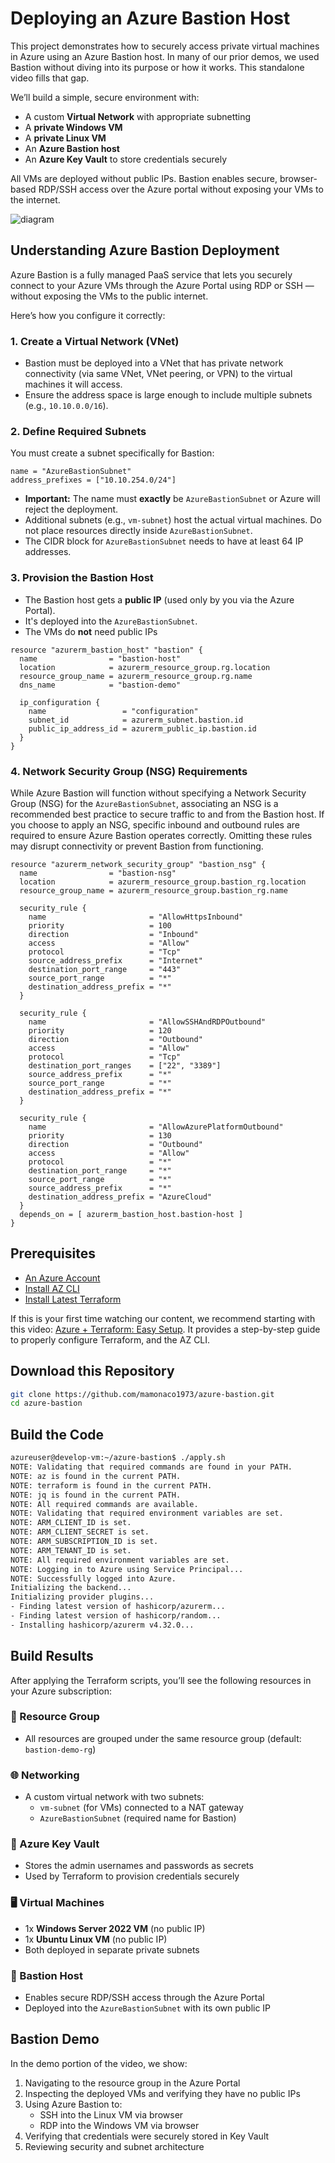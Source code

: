 # Deploying an Azure Bastion Host

This project demonstrates how to securely access private virtual machines in Azure using an Azure Bastion host. In many of our prior demos, we used Bastion without diving into its purpose or how it works. This standalone video fills that gap.

We’ll build a simple, secure environment with:

- A custom **Virtual Network** with appropriate subnetting
- A **private Windows VM**
- A **private Linux VM**
- An **Azure Bastion host**
- An **Azure Key Vault** to store credentials securely

All VMs are deployed without public IPs. Bastion enables secure, browser-based RDP/SSH access over the Azure portal without exposing your VMs to the internet.

 ![diagram](azure-bastion.png)
 
## Understanding Azure Bastion Deployment

Azure Bastion is a fully managed PaaS service that lets you securely connect to your Azure VMs through the Azure Portal using RDP or SSH — without exposing the VMs to the public internet.

Here’s how you configure it correctly:

### 1. **Create a Virtual Network (VNet)**
- Bastion must be deployed into a VNet that has private network connectivity (via same VNet, VNet peering, or VPN) to the virtual machines it will access.
- Ensure the address space is large enough to include multiple subnets (e.g., `10.10.0.0/16`).

### 2. **Define Required Subnets**
You must create a subnet specifically for Bastion:

```hcl
name = "AzureBastionSubnet"
address_prefixes = ["10.10.254.0/24"]
```

- **Important:** The name must **exactly** be `AzureBastionSubnet` or Azure will reject the deployment.
- Additional subnets (e.g., `vm-subnet`) host the actual virtual machines. Do not place resources directly inside `AzureBastionSubnet`.
- The CIDR block for `AzureBastionSubnet` needs to have at least 64 IP addresses.

### 3. **Provision the Bastion Host**
- The Bastion host gets a **public IP** (used only by you via the Azure Portal).
- It's deployed into the `AzureBastionSubnet`.
- The VMs do **not** need public IPs

```hcl
resource "azurerm_bastion_host" "bastion" {
  name                = "bastion-host"
  location            = azurerm_resource_group.rg.location
  resource_group_name = azurerm_resource_group.rg.name
  dns_name            = "bastion-demo"

  ip_configuration {
    name                 = "configuration"
    subnet_id            = azurerm_subnet.bastion.id
    public_ip_address_id = azurerm_public_ip.bastion.id
  }
}
```

### 4. **Network Security Group (NSG) Requirements**
While Azure Bastion will function without specifying a Network Security Group (NSG) for the `AzureBastionSubnet`, associating an NSG is a recommended best practice to secure traffic to and from the Bastion host. If you choose to apply an NSG, specific inbound and outbound rules are required to ensure Azure Bastion operates correctly. Omitting these rules may disrupt connectivity or prevent Bastion from functioning.

```hcl
resource "azurerm_network_security_group" "bastion_nsg" {
  name                = "bastion-nsg"
  location            = azurerm_resource_group.bastion_rg.location
  resource_group_name = azurerm_resource_group.bastion_rg.name

  security_rule {
    name                       = "AllowHttpsInbound"
    priority                   = 100
    direction                  = "Inbound"
    access                     = "Allow"
    protocol                   = "Tcp"
    source_address_prefix      = "Internet"
    destination_port_range     = "443"
    source_port_range          = "*"
    destination_address_prefix = "*"
  }

  security_rule {
    name                       = "AllowSSHAndRDPOutbound"
    priority                   = 120
    direction                  = "Outbound"
    access                     = "Allow"
    protocol                   = "Tcp"
    destination_port_ranges    = ["22", "3389"]
    source_address_prefix      = "*"
    source_port_range          = "*"
    destination_address_prefix = "*"
  }

  security_rule {
    name                       = "AllowAzurePlatformOutbound"
    priority                   = 130
    direction                  = "Outbound"
    access                     = "Allow"
    protocol                   = "*"
    destination_port_range     = "*"
    source_port_range          = "*"
    source_address_prefix      = "*"
    destination_address_prefix = "AzureCloud"
  }
  depends_on = [ azurerm_bastion_host.bastion-host ]
}
```


## Prerequisites

* [An Azure Account](https://portal.azure.com/)
* [Install AZ CLI](https://learn.microsoft.com/en-us/cli/azure/install-azure-cli) 
* [Install Latest Terraform](https://developer.hashicorp.com/terraform/install)

If this is your first time watching our content, we recommend starting with this video: [Azure + Terraform: Easy Setup](https://www.youtube.com/watch?v=j4aRjgH5H8Q). It provides a step-by-step guide to properly configure Terraform, and the AZ CLI.

## Download this Repository

```bash
git clone https://github.com/mamonaco1973/azure-bastion.git
cd azure-bastion
```

## Build the Code

```bash
azureuser@develop-vm:~/azure-bastion$ ./apply.sh
NOTE: Validating that required commands are found in your PATH.
NOTE: az is found in the current PATH.
NOTE: terraform is found in the current PATH.
NOTE: jq is found in the current PATH.
NOTE: All required commands are available.
NOTE: Validating that required environment variables are set.
NOTE: ARM_CLIENT_ID is set.
NOTE: ARM_CLIENT_SECRET is set.
NOTE: ARM_SUBSCRIPTION_ID is set.
NOTE: ARM_TENANT_ID is set.
NOTE: All required environment variables are set.
NOTE: Logging in to Azure using Service Principal...
NOTE: Successfully logged into Azure.
Initializing the backend...
Initializing provider plugins...
- Finding latest version of hashicorp/azurerm...
- Finding latest version of hashicorp/random...
- Installing hashicorp/azurerm v4.32.0...
```

## Build Results

After applying the Terraform scripts, you’ll see the following resources in your Azure subscription:

### 📁 Resource Group
- All resources are grouped under the same resource group (default: `bastion-demo-rg`)

### 🌐 Networking
- A custom virtual network with two subnets:
  - `vm-subnet` (for VMs) connected to a NAT gateway
  - `AzureBastionSubnet` (required name for Bastion)

### 🔐 Azure Key Vault
- Stores the admin usernames and passwords as secrets
- Used by Terraform to provision credentials securely

### 🖥️ Virtual Machines
- 1x **Windows Server 2022 VM** (no public IP)
- 1x **Ubuntu Linux VM** (no public IP)
- Both deployed in separate private subnets

### 🔐 Bastion Host
- Enables secure RDP/SSH access through the Azure Portal
- Deployed into the `AzureBastionSubnet` with its own public IP

## Bastion Demo 

In the demo portion of the video, we show:

1. Navigating to the resource group in the Azure Portal
2. Inspecting the deployed VMs and verifying they have no public IPs
3. Using Azure Bastion to:
   - SSH into the Linux VM via browser
   - RDP into the Windows VM via browser
4. Verifying that credentials were securely stored in Key Vault
5. Reviewing security and subnet architecture

